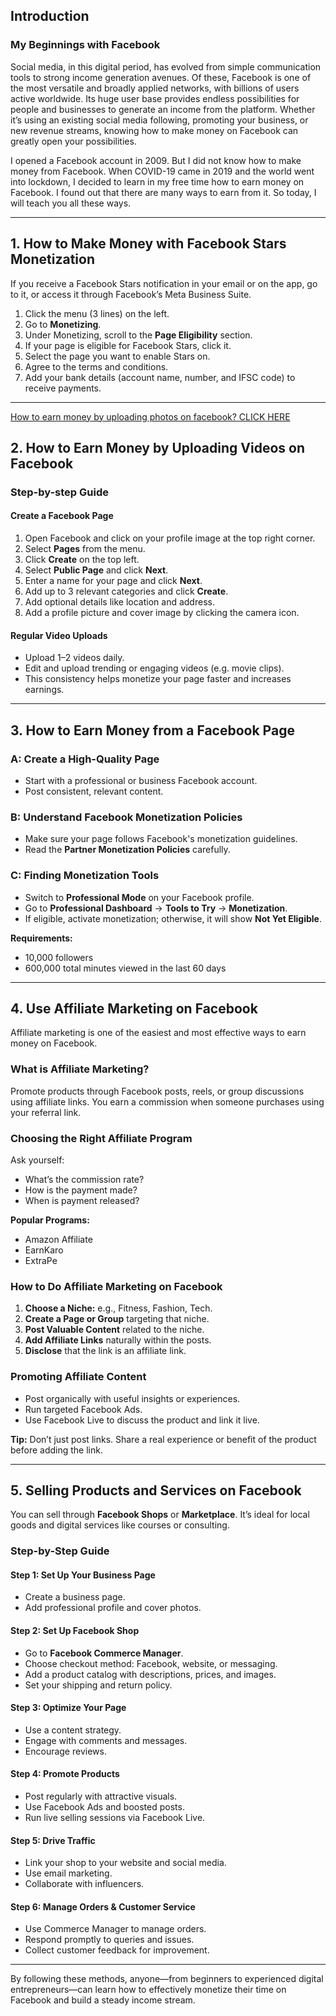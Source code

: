 ## Introduction

### My Beginnings with Facebook

Social media, in this digital period, has evolved from simple communication tools to strong income generation avenues. Of these, Facebook is one of the most versatile and broadly applied networks, with billions of users active worldwide. Its huge user base provides endless possibilities for people and businesses to generate an income from the platform. Whether it’s using an existing social media following, promoting your business, or new revenue streams, knowing how to make money on Facebook can greatly open your possibilities.

I opened a Facebook account in 2009. But I did not know how to make money from Facebook. When COVID-19 came in 2019 and the world went into lockdown, I decided to learn in my free time how to earn money on Facebook. I found out that there are many ways to earn from it. So today, I will teach you all these ways.

---

## 1. How to Make Money with Facebook Stars Monetization

If you receive a Facebook Stars notification in your email or on the app, go to it, or access it through Facebook’s Meta Business Suite.

1. Click the menu (3 lines) on the left.
2. Go to **Monetizing**.
3. Under Monetizing, scroll to the **Page Eligibility** section.
4. If your page is eligible for Facebook Stars, click it.
5. Select the page you want to enable Stars on.
6. Agree to the terms and conditions.
7. Add your bank details (account name, number, and IFSC code) to receive payments.

---
[How to earn money by uploading photos on facebook? CLICK HERE](https://kkbrothers.info/how-to-earn-money-by-uploading-photos-on-facebook/)

## 2. How to Earn Money by Uploading Videos on Facebook

### Step-by-step Guide

#### Create a Facebook Page

1. Open Facebook and click on your profile image at the top right corner.
2. Select **Pages** from the menu.
3. Click **Create** on the top left.
4. Select **Public Page** and click **Next**.
5. Enter a name for your page and click **Next**.
6. Add up to 3 relevant categories and click **Create**.
7. Add optional details like location and address.
8. Add a profile picture and cover image by clicking the camera icon.

#### Regular Video Uploads

- Upload 1–2 videos daily.
- Edit and upload trending or engaging videos (e.g. movie clips).
- This consistency helps monetize your page faster and increases earnings.

---

## 3. How to Earn Money from a Facebook Page

### A: Create a High-Quality Page

- Start with a professional or business Facebook account.
- Post consistent, relevant content.

### B: Understand Facebook Monetization Policies

- Make sure your page follows Facebook's monetization guidelines.
- Read the **Partner Monetization Policies** carefully.

### C: Finding Monetization Tools

- Switch to **Professional Mode** on your Facebook profile.
- Go to **Professional Dashboard** → **Tools to Try** → **Monetization**.
- If eligible, activate monetization; otherwise, it will show **Not Yet Eligible**.

**Requirements:**

- 10,000 followers
- 600,000 total minutes viewed in the last 60 days

---

## 4. Use Affiliate Marketing on Facebook

Affiliate marketing is one of the easiest and most effective ways to earn money on Facebook.

### What is Affiliate Marketing?

Promote products through Facebook posts, reels, or group discussions using affiliate links. You earn a commission when someone purchases using your referral link.

### Choosing the Right Affiliate Program

Ask yourself:
- What’s the commission rate?
- How is the payment made?
- When is payment released?

**Popular Programs:**
- Amazon Affiliate
- EarnKaro
- ExtraPe

### How to Do Affiliate Marketing on Facebook

1. **Choose a Niche:** e.g., Fitness, Fashion, Tech.
2. **Create a Page or Group** targeting that niche.
3. **Post Valuable Content** related to the niche.
4. **Add Affiliate Links** naturally within the posts.
5. **Disclose** that the link is an affiliate link.

### Promoting Affiliate Content

- Post organically with useful insights or experiences.
- Run targeted Facebook Ads.
- Use Facebook Live to discuss the product and link it live.

**Tip:** Don’t just post links. Share a real experience or benefit of the product before adding the link.

---

## 5. Selling Products and Services on Facebook

You can sell through **Facebook Shops** or **Marketplace**. It’s ideal for local goods and digital services like courses or consulting.

### Step-by-Step Guide

#### Step 1: Set Up Your Business Page

- Create a business page.
- Add professional profile and cover photos.

#### Step 2: Set Up Facebook Shop

- Go to **Facebook Commerce Manager**.
- Choose checkout method: Facebook, website, or messaging.
- Add a product catalog with descriptions, prices, and images.
- Set your shipping and return policy.

#### Step 3: Optimize Your Page

- Use a content strategy.
- Engage with comments and messages.
- Encourage reviews.

#### Step 4: Promote Products

- Post regularly with attractive visuals.
- Use Facebook Ads and boosted posts.
- Run live selling sessions via Facebook Live.

#### Step 5: Drive Traffic

- Link your shop to your website and social media.
- Use email marketing.
- Collaborate with influencers.

#### Step 6: Manage Orders & Customer Service

- Use Commerce Manager to manage orders.
- Respond promptly to queries and issues.
- Collect customer feedback for improvement.

---

By following these methods, anyone—from beginners to experienced digital entrepreneurs—can learn how to effectively monetize their time on Facebook and build a steady income stream.

